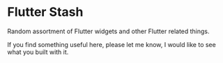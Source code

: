 # Flutter Stash

Random assortment of Flutter widgets and other Flutter related things.

If you find something useful here, please let me know, I would like to see what you built with it.

